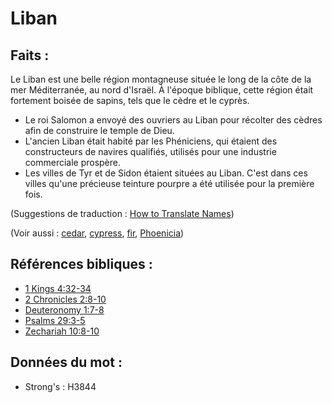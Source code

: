 # Liban

## Faits :

Le Liban est une belle région montagneuse située le long de la côte de la mer Méditerranée, au nord d'Israël. À l'époque biblique, cette région était fortement boisée de sapins, tels que le cèdre et le cyprès.

* Le roi Salomon a envoyé des ouvriers au Liban pour récolter des cèdres afin de construire le temple de Dieu.
* L'ancien Liban était habité par les Phéniciens, qui étaient des constructeurs de navires qualifiés, utilisés pour une industrie commerciale prospère.
* Les villes de Tyr et de Sidon étaient situées au Liban. C'est dans ces villes qu'une précieuse teinture pourpre a été utilisée pour la première fois.

(Suggestions de traduction : [How to Translate Names](rc://en/ta/man/translate/translate-names))

(Voir aussi : [cedar](../other/cedar.md), [cypress](../other/cypress.md), [fir](../other/fir.md), [Phoenicia](../names/phonecia.md))

## Références bibliques :

* [1 Kings 4:32-34](rc://en/tn/help/1ki/04/32)
* [2 Chronicles 2:8-10](rc://en/tn/help/2ch/02/08)
* [Deuteronomy 1:7-8](rc://en/tn/help/deu/01/07)
* [Psalms 29:3-5](rc://en/tn/help/psa/029/003)
* [Zechariah 10:8-10](rc://en/tn/help/zec/10/08)

## Données du mot :

* Strong's : H3844
